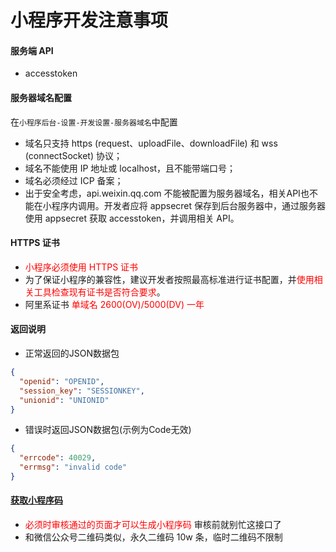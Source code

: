 # 小程序开发注意事项


#### 服务端 API

- accesstoken


#### 服务器域名配置

在`小程序后台-设置-开发设置-服务器域名`中配置

- 域名只支持 https (request、uploadFile、downloadFile) 和 wss (connectSocket) 协议；
- 域名不能使用 IP 地址或 localhost，且不能带端口号；
- 域名必须经过 ICP 备案；
- 出于安全考虑，api.weixin.qq.com 不能被配置为服务器域名，相关API也不能在小程序内调用。开发者应将 appsecret 保存到后台服务器中，通过服务器使用 appsecret 获取 accesstoken，并调用相关 API。


#### HTTPS 证书
- <font color=red>小程序必须使用 HTTPS 证书</font>
- 为了保证小程序的兼容性，建议开发者按照最高标准进行证书配置，并<font color=red>使用相关工具检查现有证书是否符合要求</font>。
- 阿里系证书 <font color=red>单域名 2600(OV)/5000(DV) 一年</font>

#### 返回说明

- 正常返回的JSON数据包
```json
{
  "openid": "OPENID",
  "session_key": "SESSIONKEY",
  "unionid": "UNIONID"
}
```
- 错误时返回JSON数据包(示例为Code无效)
```json
{
  "errcode": 40029,
  "errmsg": "invalid code"
}
```

#### [获取小程序码][1]
- <font color=red>必须时审核通过的页面才可以生成小程序码</font> 审核前就别忙这接口了
- 和微信公众号二维码类似，永久二维码 10w 条，临时二维码不限制

[1]: https://mp.weixin.qq.com/debug/wxadoc/dev/api/qrcode.html
